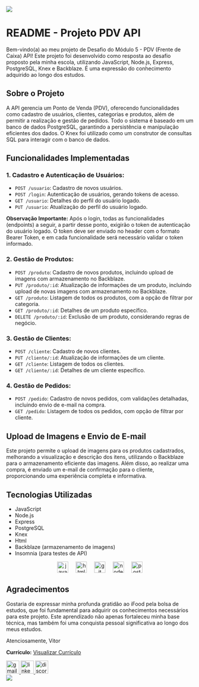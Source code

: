 <img src="https://capsule-render.vercel.app/api?type=waving&color=00bfbf&height=200&section=header&text=Ponto%20De%20Venda&fontColor=fff&fontSize=40&animation=twinkling" />

# README - Projeto PDV API

Bem-vindo(a) ao meu projeto de Desafio do Módulo 5 - PDV (Frente de Caixa) API! Este projeto foi desenvolvido como resposta ao desafio proposto pela minha escola, utilizando JavaScript, Node.js, Express, PostgreSQL, Knex e Backblaze. É uma expressão do conhecimento adquirido ao longo dos estudos.

## Sobre o Projeto

A API gerencia um Ponto de Venda (PDV), oferecendo funcionalidades como cadastro de usuários, clientes, categorias e produtos, além de permitir a realização e gestão de pedidos. Todo o sistema é baseado em um banco de dados PostgreSQL, garantindo a persistência e manipulação eficientes dos dados. O Knex foi utilizado como um construtor de consultas SQL para interagir com o banco de dados.

## Funcionalidades Implementadas

### 1. Cadastro e Autenticação de Usuários:

- `POST /usuario`: Cadastro de novos usuários.
- `POST /login`: Autenticação de usuários, gerando tokens de acesso.
- `GET /usuario`: Detalhes do perfil do usuário logado.
- `PUT /usuario`: Atualização do perfil do usuário logado.

**Observação Importante:** Após o login, todas as funcionalidades (endpoints) a seguir, a partir desse ponto, exigirão o token de autenticação do usuário logado. O token deve ser enviado no header com o formato Bearer Token, e em cada funcionalidade será necessário validar o token informado.

### 2. Gestão de Produtos:

- `POST /produto`: Cadastro de novos produtos, incluindo upload de imagens com armazenamento no Backblaze.
- `PUT /produto/:id`: Atualização de informações de um produto, incluindo upload de novas imagens com armazenamento no Backblaze.
- `GET /produto`: Listagem de todos os produtos, com a opção de filtrar por categoria.
- `GET /produto/:id`: Detalhes de um produto específico.
- `DELETE /produto/:id`: Exclusão de um produto, considerando regras de negócio.

### 3. Gestão de Clientes:

- `POST /cliente`: Cadastro de novos clientes.
- `PUT /cliente/:id`: Atualização de informações de um cliente.
- `GET /cliente`: Listagem de todos os clientes.
- `GET /cliente/:id`: Detalhes de um cliente específico.

### 4. Gestão de Pedidos:

- `POST /pedido`: Cadastro de novos pedidos, com validações detalhadas, incluindo envio de e-mail na compra.
- `GET /pedido`: Listagem de todos os pedidos, com opção de filtrar por cliente.

## Upload de Imagens e Envio de E-mail

Este projeto permite o upload de imagens para os produtos cadastrados, melhorando a visualização e descrição dos itens, utilizando o Backblaze para o armazenamento eficiente das imagens. Além disso, ao realizar uma compra, é enviado um e-mail de confirmação para o cliente, proporcionando uma experiência completa e informativa.

## Tecnologias Utilizadas
- JavaScript
- Node.js
- Express
- PostgreSQL
- Knex
- Html
- Backblaze (armazenamento de imagens)
- Insomnia (para testes de API)

<div align="center">
  <img src="https://cdn.jsdelivr.net/gh/devicons/devicon/icons/javascript/javascript-original.svg" height="30" alt="javascript logo"  />
  <img width="12" />
  <img src="https://cdn.jsdelivr.net/gh/devicons/devicon/icons/html5/html5-original.svg" height="30" alt="html5 logo"  />
  <img width="12" />
  <img src="https://cdn.jsdelivr.net/gh/devicons/devicon/icons/git/git-original.svg" height="30" alt="git logo"  />
  <img width="12" />
  <img src="https://cdn.jsdelivr.net/gh/devicons/devicon/icons/nodejs/nodejs-original.svg" height="30" alt="nodejs logo"  />
  <img width="12" />
  <img src="https://cdn.jsdelivr.net/gh/devicons/devicon/icons/postgresql/postgresql-original.svg" height="30" alt="postgresql logo"  />
</div>

## Agradecimentos
Gostaria de expressar minha profunda gratidão ao iFood pela bolsa de estudos, que foi fundamental para adquirir os conhecimentos necessários para este projeto. Este aprendizado não apenas fortaleceu minha base técnica, mas também foi uma conquista pessoal significativa ao longo dos meus estudos.

Atenciosamente, Vitor

**Currículo:** [Visualizar Currículo](https://drive.google.com/file/d/1TM8QQWm-JQEcIZjDrZjc7RqdGG_I8T26/view?usp=sharing)


<div align="left">
  <a href="vitorr6278@gmail.com" target="_blank">
    <img src="https://img.shields.io/static/v1?message=Gmail&logo=gmail&label=&color=D14836&logoColor=white&labelColor=&style=for-the-badge" height="35" alt="gmail logo"  />
  </a>
  <a href="https://linkedin.com/in/vitor-tavares-83085a276" target="_blank">
    <img src="https://img.shields.io/static/v1?message=LinkedIn&logo=linkedin&label=&color=0077B5&logoColor=white&labelColor=&style=for-the-badge" height="35" alt="linkedin logo"  />
  </a>
  <a href="http://discordapp.com/users/____6278" target="_blank">
    <img src="https://img.shields.io/static/v1?message=Discord&logo=discord&label=&color=7289DA&logoColor=white&labelColor=&style=for-the-badge" height="35" alt="discord logo"  />
  </a>
</div>

<img src="https://capsule-render.vercel.app/api?type=waving&color=00bfbf&height=200&section=footer&animation=twinkling" />
